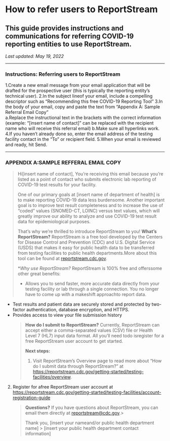 # How to refer users to ReportStream

## This guide provides instructions and communications for referring COVID-19 reporting entities to use ReportStream.

_Last updated: May 19, 2022_

---

### Instructions: Referring users to ReportStream

1.Create a new email message from your email application that will be drafted for the prospective user (this is typically the reporting entity’s technical user).
2.In the subject lineof your email, include a compelling descriptor such as “Recommending this free COVID-19 Reporting Tool”
3.In the body of your email, copy and paste the text from “Appendix A: Sample Referral Email Copy”  
 a.Replace the instructional text in the brackets with the correct information (example: “[insert name of contact]” can be replaced with the recipient name who will receive this referral email)
b.Make sure all hyperlinks work.
4.If you haven’t already done so, enter the email address of the testing facility contact in the “To” or recipient field.
5.When your email is reviewed and ready, hit Send.

---

### APPENDIX A:SAMPLE REFFERAL EMAIL COPY

> Hi[insert name of contact],
> You’re receiving this email because you’re listed as a point of contact who submits electronic lab reporting of COVID-19 test results for your facility.
>
> One of our primary goals at [insert name of department of health] is to make reporting COVID-19 data less burdensome. Another important goal is to improve test result completeness and to increase the use of “coded” values (SNOMED-CT, LOINC) versus text values, which will greatly improve our ability to analyze and use COVID-19 test result data for epidemiological purposes.
>
> That’s why we’re thrilled to introduce ReportStream to you!
> **What’s ReportStream?**
> ReportStream is a free tool developed by the Centers for Disease Control and Prevention (CDC) and U.S. Digital Service (USDS) that makes it easy for public health data to be transferred from testing facilities to public health departments.More about this tool can be found at [reportstream.cdc.gov](http://reportstream.cdc.gov).
>
> \*_Why use ReportStream?_
> ReportStream is 100% free and offerssome other great benefits:
>
> -   Allows you to send faster, more accurate data directly from your testing facility or lab through a single connection. You no longer have to come up with a makeshift approachto report data.

-   Test results and patient data are securely stored and protected by two-factor authentication, database encryption, and HTTPS.
-   Provides access to view your file submission history
    > **How do I submit to ReportStream?**
    > Currently, ReportStream can accept either a comma-separated values (CSV) file or Health Level 7 (HL7) input data format. All you’ll need todo isregister for a free ReportStream user account to get started.
    >
    > **Next steps:**
    >
    > 1.  Visit ReportStream’s Overview page to read more about “How do I submit data through ReportStream?” at https://reportstream.cdc.gov/getting-started/testing-facilities/overview.

2. Register for afree ReportStream user account at https://reportstream.cdc.gov/getting-started/testing-facilities/account-registration-guide
    > **Questions?**
    > If you have questions about ReportStream, you can email them directly at reportstream@cdc.gov.>
    >
    > Thank you,
    > [insert your nameand/or public health department name] > [insert your public health department contact information]
